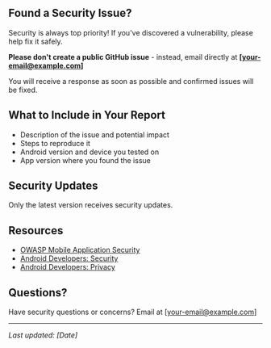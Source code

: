 ## Found a Security Issue?

Security is always top priority! If you've discovered a vulnerability, please
help fix it safely.

**Please don't create a public GitHub issue** - instead, email directly at
**[your-email@example.com]**

You will receive a response as soon as possible and confirmed issues will be
fixed.

## What to Include in Your Report

- Description of the issue and potential impact
- Steps to reproduce it
- Android version and device you tested on
- App version where you found the issue

## Security Updates

Only the latest version receives security updates.

## Resources

- [OWASP Mobile Application Security](https://mas.owasp.org/)
- [Android Developers: Security](https://developer.android.com/security)
- [Android Developers: Privacy](https://developer.android.com/privacy)

## Questions?

Have security questions or concerns? Email at [your-email@example.com]

---

_Last updated: [Date]_

